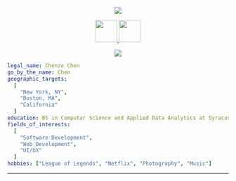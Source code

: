 <p align="center">
  <img src="https://capsule-render.vercel.app/api?type=waving&color=gradient&text=Hiii&height=80&section=header&fontColor=D3D3D3"/>
</p>
<p align="center">
<a href="https://www.linkedin.com/in/chenzechen/">
  <img height="50" src="https://user-images.githubusercontent.com/46517096/166973395-19676cd8-f8ec-4abf-83ff-da8243505b82.png"/>
</a>
<a href="https://www.instagram.com/cchenze/">
  <img height="50" src="https://user-images.githubusercontent.com/46517096/166974368-9798f39f-1f46-499c-b14e-81f0a3f83a06.png"/>
</a>
</p>

<p align="center">
  <img src= "https://media2.giphy.com/media/zwPRprvrP4Lm0/giphy.gif?cid=ecf05e4750op5zn4hfr4qglkurpffjx09ejch1bgzo7afz06&rid=giphy.gif&ct=g">
</p>

```yaml
legal_name: Chenze Chen
go_by_the_name: Chen
geographic_targets:
  [
    "New York, NY",
    "Boston, MA",
    "California"
  ]
education: BS in Computer Science and Applied Data Analytics at Syracuse University
fields_of_interests:
  [
    "Software Development",
    "Web Development",
    "UI/UX"
  ]
hobbies: ["League of Legends", "Netflix", "Photography", "Music"]
```
  
--- 
